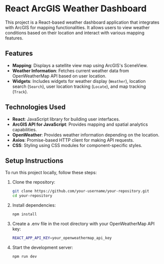 # React ArcGIS Weather Dashboard

This project is a React-based weather dashboard application that integrates with ArcGIS for mapping functionalities. It allows users to view weather conditions based on their location and interact with various mapping features.

## Features

- **Mapping**: Displays a satellite view map using ArcGIS's SceneView.
- **Weather Information**: Fetches current weather data from OpenWeatherMap API based on user location.
- **Widgets**: Includes widgets for weather display (`Weather`), location search (`Search`), user location tracking (`Locate`), and map tracking (`Track`).

## Technologies Used

- **React**: JavaScript library for building user interfaces.
- **ArcGIS API for JavaScript**: Provides mapping and spatial analytics capabilities.
- **OpenWeather**: Provides weather information depending on the location.
- **Axios**: Promise-based HTTP client for making API requests.
- **CSS**: Styling using CSS modules for component-specific styles.

## Setup Instructions

To run this project locally, follow these steps:

1. Clone the repository:

   ```bash
   git clone https://github.com/your-username/your-repository.git
   cd your-repository
   ```

2. Install dependencies:

   ```bash
   npm install
   ```

3. Create a .env file in the root directory with your OpenWeatherMap API key:

   ```bash
   REACT_APP_API_KEY=your_openweathermap_api_key
   ```

4. Start the development server:

   ```bash
   npm run dev
   ```
